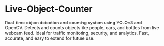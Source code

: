 # Live-Object-Counter
Real-time object detection and counting system using YOLOv8 and OpenCV. Detects and counts objects like people, cars, and bottles from live webcam feed. Ideal for traffic monitoring, security, and analytics. Fast, accurate, and easy to extend for future use.
